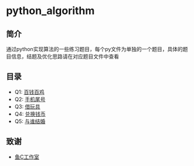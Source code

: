 # python_algorithm

## 简介
通过python实现算法的一些练习题目，每个py文件为单独的一个题目，具体的题目信息，结题及优化思路请在对应题目文件中查看

## 目录
- Q1: [百钱百鸡](q1.py)
- Q2: [手机尾号](q2.py)
- Q3: [借玩具](q3.py)
- Q4: [兑换钱币](q4.py)
- Q5: [与谁结婚](q5.py)

## 致谢
- [鱼C工作室](https://fishc.com.cn/)
